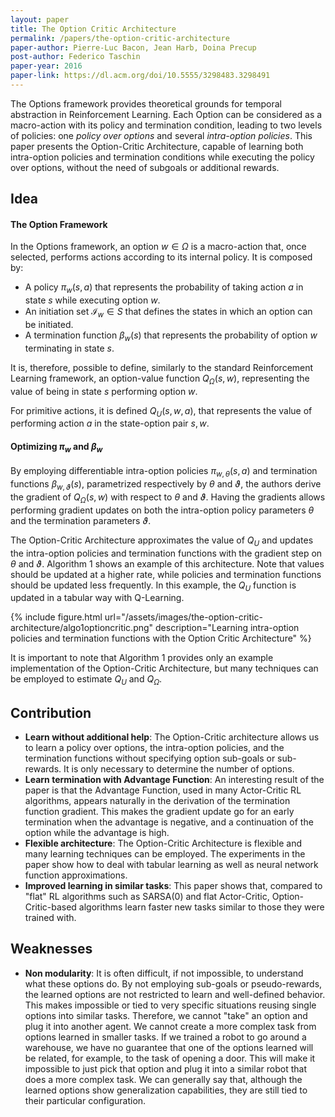 ```yaml
---
layout: paper
title: The Option Critic Architecture
permalink: /papers/the-option-critic-architecture
paper-author: Pierre-Luc Bacon, Jean Harb, Doina Precup
post-author: Federico Taschin
paper-year: 2016
paper-link: https://dl.acm.org/doi/10.5555/3298483.3298491
---
```


The Options framework provides theoretical grounds for temporal abstraction in Reinforcement Learning.
Each Option can be considered as a macro-action with its policy and termination condition, leading
to two levels of policies: one *policy over options* and several *intra-option policies*. This paper
presents the Option-Critic Architecture, capable of learning both intra-option policies and termination
conditions while executing the policy over options, without the need of subgoals or additional rewards.

## Idea

#### The Option Framework
In the Options framework, an option $w \in \Omega$ is a macro-action that, once selected, performs actions
according to its internal policy. It is composed by:
- A policy $\pi_w(s, a)$ that represents the probability of taking action $a$ in state $s$ while
  executing option $w$.
- An initiation set $\mathcal{I}_w \in S$ that defines the states in which an option can be initiated.
- A termination function $\beta_w(s)$ that represents the probability of option $w$ terminating in
  state $s$.

It is, therefore, possible to define, similarly to the standard Reinforcement Learning framework, an
option-value function $Q_{\Omega}(s, w)$, representing the value of being in state $s$ performing
option $w$.

For primitive actions, it is defined $Q_U(s, w, a)$, that represents the value of performing action $a$
in the state-option pair $s, w$. 

#### Optimizing $\pi_w$ and $\beta_w$
By employing differentiable intra-option policies $\pi_{w, \theta}(s, a)$ and termination functions
$\beta_{w, \vartheta}(s)$, parametrized respectively by $\theta$ and $\vartheta$, the authors derive the
gradient of $Q_{\Omega}(s, w)$ with respect to $\theta$ and $\vartheta$. Having the gradients allows performing
gradient updates on both the intra-option policy parameters $\theta$ and the termination parameters $\vartheta$.

The Option-Critic Architecture approximates the value of $Q_U$ and updates the intra-option policies and
termination functions with the gradient step on $\theta$ and $\vartheta$. Algorithm 1 shows an example of
this architecture. Note that values should be updated at a higher rate, while policies and termination
functions should be updated less frequently. In this example, the $Q_U$ function is updated in a tabular
way with Q-Learning.

{% include figure.html url="/assets/images/the-option-critic-architecture/algo1optioncritic.png"
description="Learning intra-option policies and termination functions with the Option Critic Architecture" %}

It is important to note that Algorithm 1 provides only an example implementation of the Option-Critic
Architecture, but many techniques can be employed to estimate $Q_U$ and $Q_{\Omega}$.

## Contribution
 - **Learn without additional help**: The Option-Critic architecture allows us to learn a policy over options,
   the intra-option policies, and the termination functions without specifying option sub-goals or
   sub-rewards. It is only necessary to determine the number of options.
 - **Learn termination with Advantage Function**: An interesting result of the paper is that the Advantage
   Function, used in many Actor-Critic RL algorithms, appears naturally in the derivation of the termination
   function gradient. This makes the gradient update go for an early termination when the advantage is negative,
   and a continuation of the option while the advantage is high.
 - **Flexible architecture**: The Option-Critic Architecture is flexible and many learning techniques can be
   employed. The experiments in the paper show how to deal with tabular learning as well as neural network
   function approximations.
 - **Improved learning in similar tasks**: This paper shows that, compared to "flat" RL algorithms such as SARSA(0)
   and flat Actor-Critic, Option-Critic-based algorithms learn faster new tasks similar to those they were trained
   with.

## Weaknesses
 - **Non modularity**: It is often difficult, if not impossible, to understand what these options do. By not
   employing sub-goals or pseudo-rewards, the learned options are not restricted to learn and well-defined behavior.
   This makes impossible or tied to very specific situations reusing single options into similar tasks. Therefore,
   we cannot "take" an option and plug it into another agent. We cannot create a more complex task from options
   learned in smaller tasks. If we trained a robot to go around a warehouse, we have no guarantee that
   one of the options learned will be related, for example, to the task of opening a door. This will make it impossible
   to just pick that option and plug it into a similar robot that does a more complex task. We can generally say that,
   although the learned options show generalization capabilities, they are still tied to their particular configuration.
